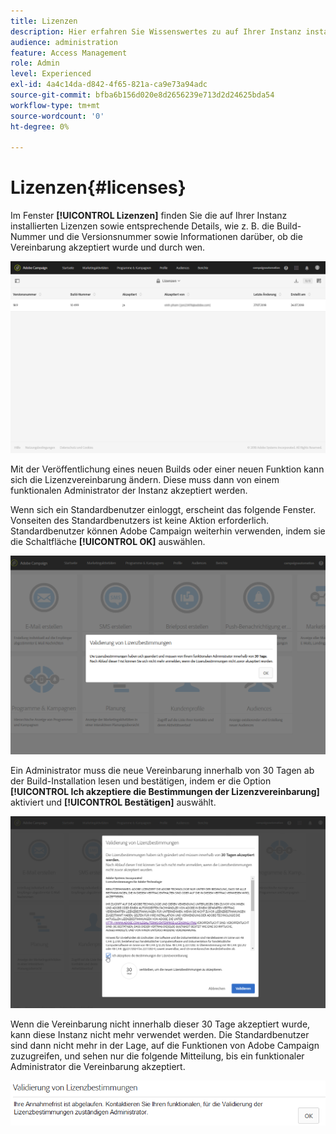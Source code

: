 ```yaml
---
title: Lizenzen
description: Hier erfahren Sie Wissenswertes zu auf Ihrer Instanz installierten Lizenzen
audience: administration
feature: Access Management
role: Admin
level: Experienced
exl-id: 4a4c14da-d842-4f65-821a-ca9e73a94adc
source-git-commit: bfba6b156d020e8d2656239e713d2d24625bda54
workflow-type: tm+mt
source-wordcount: '0'
ht-degree: 0%

---
```


# Lizenzen{#licenses}

Im Fenster **[!UICONTROL Lizenzen]** finden Sie die auf Ihrer Instanz installierten Lizenzen sowie entsprechende Details, wie z. B. die Build-Nummer und die Versionsnummer sowie Informationen darüber, ob die Vereinbarung akzeptiert wurde und durch wen.

![](assets/license_1.png)

Mit der Veröffentlichung eines neuen Builds oder einer neuen Funktion kann sich die Lizenzvereinbarung ändern. Diese muss dann von einem funktionalen Administrator der Instanz akzeptiert werden.

Wenn sich ein Standardbenutzer einloggt, erscheint das folgende Fenster. Vonseiten des Standardbenutzers ist keine Aktion erforderlich. Standardbenutzer können Adobe Campaign weiterhin verwenden, indem sie die Schaltfläche **[!UICONTROL OK]** auswählen.

![](assets/license_2.png)

Ein Administrator muss die neue Vereinbarung innerhalb von 30 Tagen ab der Build-Installation lesen und bestätigen, indem er die Option **[!UICONTROL Ich akzeptiere die Bestimmungen der Lizenzvereinbarung]** aktiviert und **[!UICONTROL Bestätigen]** auswählt.

![](assets/license_3.png)

Wenn die Vereinbarung nicht innerhalb dieser 30 Tage akzeptiert wurde, kann diese Instanz nicht mehr verwendet werden. Die Standardbenutzer sind dann nicht mehr in der Lage, auf die Funktionen von Adobe Campaign zuzugreifen, und sehen nur die folgende Mitteilung, bis ein funktionaler Administrator die Vereinbarung akzeptiert.

![](assets/license_4.png)
